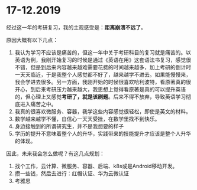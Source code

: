 # 17-12.2019

经过这一年的考研复习，我的主观感受是：**距离崩溃不远了**。

原因大概有以下几点：

1. 我认为学习不应该是痛苦的，但这一年中关于考研科目的复习就是痛苦的。以英语为例，我刚开始复习的时候是通过《英语在用》这套语法书复习，感觉很不错，但是到后来内容越来越难需要花费的时间越来越多，加上考研的倒计时一天天临近，于是我整个人感觉都不好了，越来越学不进去。如果能慢慢来，我会学进去很多。另一方面，我刚开始的时候很喜欢哈利波特，看原著真的很开心，到后来考研压力越来越大，我思想上觉得看原著是真的可以提升英语的，但心理上又感觉**考研了，就是该刷题**。后来不得不放弃，导致英语学习彻底进入痛苦之中。
2. 我真的很喜欢微服务、容器，我学这些内容感觉很轻松，即使是英文的材料。
3. 数学越来越学不懂，自信心一天天受挫，在数学里找不到快乐。
4. 身边接触到的所谓研究生，并不是我想要的样子
5. 学历的提升不意味着整个人的升华，实践带来的技能提升才应该是整个人升华的体现。


因此，未来我会怎么做呢？有这几点规划：
1. 找个工作，云计算、微服务、容器、后端、k8s或是Android移动开发。
2. 攒一些钱，然后去进行：红帽认证、华为云微认证
3. 考雅思